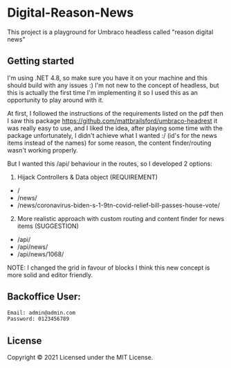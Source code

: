# Digital-Reason-News
This project is a playground for Umbraco headless called "reason digital news"

## Getting started

I'm using .NET 4.8, so make sure you have it on your machine and this should build with any issues :)
I'm not new to the concept of headless, but this is actually the first time I'm implementing it
so I used this as an opportunity to play around with it.

At first, I followed the instructions of the requirements listed on the pdf
then I saw this package https://github.com/mattbrailsford/umbraco-headrest
it was really easy to use, and I liked the idea, after playing some time with the package
unfortunately, I didn't achieve what I wanted :/ (id's for the news items instead of the names)
for some reason, the content finder/routing wasn't working properly.

But I wanted this /api/ behaviour in the routes, so I developed 2 options:

1) Hijack Controllers & Data object (REQUIREMENT)
- /
- /news/
- /news/coronavirus-biden-s-1-9tn-covid-relief-bill-passes-house-vote/


2) More realistic approach with custom routing and content finder for news items (SUGGESTION)
- /api/
- /api/news/
- /api/news/1068/

NOTE: I changed the grid in favour of blocks I think this new concept is more solid and editor friendly.

## Backoffice User:

```sh
Email: admin@admin.com
Password: 0123456789
```

## License

Copyright &copy; 2021
Licensed under the MIT License.